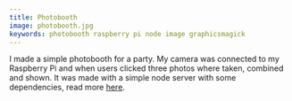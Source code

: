 ```yaml
---
title: Photobooth
image: photobooth.jpg
keywords: photobooth raspberry pi node image graphicsmagick
---
```


I made a simple photobooth for a party. My camera was connected to my Raspberry Pi and when users clicked three photos where taken, combined and shown. It was made with a simple node server with some dependencies, read more [here](https://github.com/danielronnkvist/mustached-octo-hipster).
